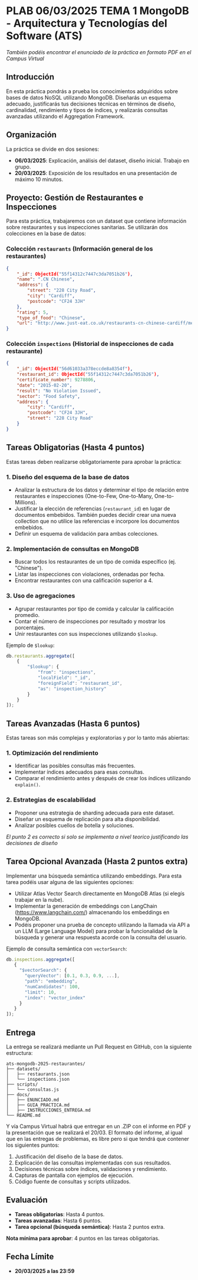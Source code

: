 # PLAB 06/03/2025 TEMA 1 MongoDB - Arquitectura y Tecnologías del Software (ATS)

*También podéis encontrar el enunciado de la práctica en formato PDF en el Campus Virtual*

## Introducción

En esta práctica pondrás a prueba los conocimientos adquiridos sobre bases de datos NoSQL utilizando MongoDB. Diseñarás un esquema adecuado, justificarás tus decisiones técnicas en términos de diseño, cardinalidad, rendimiento y tipos de índices, y realizarás consultas avanzadas utilizando el Aggregation Framework.

## Organización

La práctica se divide en dos sesiones:

- **06/03/2025**: Explicación, análisis del dataset, diseño inicial. Trabajo en grupo.
- **20/03/2025**: Exposición de los resultados en una presentación de máximo 10 minutos.


## Proyecto: Gestión de Restaurantes e Inspecciones

Para esta práctica, trabajaremos con un dataset que contiene información sobre restaurantes y sus inspecciones sanitarias. Se utilizarán dos colecciones en la base de datos:

### Colección `restaurants` (Información general de los restaurantes)

```json
{
    "_id": ObjectId("55f14312c7447c3da7051b26"),
    "name": ".CN Chinese",
    "address": {
        "street": "228 City Road",
        "city": "Cardiff",
        "postcode": "CF24 3JH"
    },
    "rating": 5,
    "type_of_food": "Chinese",
    "url": "http://www.just-eat.co.uk/restaurants-cn-chinese-cardiff/menu"
}
```

### Colección `inspections` (Historial de inspecciones de cada restaurante)

```json
{
    "_id": ObjectId("56d61033a378eccde8a8354f"),
    "restaurant_id": ObjectId("55f14312c7447c3da7051b26"),
    "certificate_number": 9278806,
    "date": "2015-02-20",
    "result": "No Violation Issued",
    "sector": "Food Safety",
    "address": {
        "city": "Cardiff",
        "postcode": "CF24 3JH",
        "street": "228 City Road"
    }
}
```

## Tareas Obligatorias (Hasta 4 puntos)

Estas tareas deben realizarse obligatoriamente para aprobar la práctica:

### 1. Diseño del esquema de la base de datos

- Analizar la estructura de los datos y determinar el tipo de relación entre restaurantes e inspecciones (One-to-Few, One-to-Many, One-to-Millions).
- Justificar la elección de referencias (`restaurant_id`) en lugar de documentos embebidos.
También puedes decidir crear una nueva collection que no utilice las referencias e incorpore los documentos embebidos.
- Definir un esquema de validación para ambas colecciones.

### 2. Implementación de consultas en MongoDB

- Buscar todos los restaurantes de un tipo de comida específico (ej. "Chinese").
- Listar las inspecciones con violaciones, ordenadas por fecha.
- Encontrar restaurantes con una calificación superior a 4.

### 3. Uso de agregaciones

- Agrupar restaurantes por tipo de comida y calcular la calificación promedio.
- Contar el número de inspecciones por resultado y mostrar los porcentajes.
- Unir restaurantes con sus inspecciones utilizando `$lookup`.

Ejemplo de `$lookup`:

```javascript
db.restaurants.aggregate([
    {
        "$lookup": {
            "from": "inspections",
            "localField": "_id",
            "foreignField": "restaurant_id",
            "as": "inspection_history"
        }
    }
]);
```

## Tareas Avanzadas (Hasta 6 puntos)

Estas tareas son más complejas y exploratorias y por lo tanto más abiertas:

### 1. Optimización del rendimiento

- Identificar las posibles consultas más frecuentes.
- Implementar índices adecuados para esas consultas.
- Comparar el rendimiento antes y después de crear los índices utilizando `explain()`.

### 2. Estrategias de escalabilidad

- Proponer una estrategia de sharding adecuada para este dataset.
- Diseñar un esquema de replicación para alta disponibilidad.
- Analizar posibles cuellos de botella y soluciones.

*El punto 2 es correcto si solo se implementa a nivel teorico justificando las decisiones de diseño*

## Tarea Opcional Avanzada (Hasta 2 puntos extra)

Implementar una búsqueda semántica utilizando embeddings. Para esta tarea podéis usar alguna de las siguientes opciones:

- Utilizar Atlas Vector Search directamente en MongoDB Atlas (si elegís trabajar en la nube).
- Implementar la generación de embeddings con LangChain (https://www.langchain.com/) almacenando los embeddings en MongoDB.
- Podéis proponer una prueba de concepto utilizando la llamada vía API a un LLM (Large Language Model) para probar la funcionalidad de la búsqueda y generar una respuesta acorde con la consulta del usuario.


Ejemplo de consulta semántica con `vectorSearch`:

```javascript
db.inspections.aggregate([
   {
     "$vectorSearch": {
       "queryVector": [0.1, 0.3, 0.9, ...],
       "path": "embedding",
       "numCandidates": 100,
       "limit": 10,
       "index": "vector_index"
     }
   }
]);
```


## Entrega

La entrega se realizará mediante un Pull Request en GitHub, con la siguiente estructura:

```plaintext
ats-mongodb-2025-restaurantes/
├── datasets/
│   ├── restaurants.json
│   └── inspections.json
├── scripts/
│   └── consultas.js
├── docs/
│   ├── ENUNCIADO.md
│   ├── GUIA_PRACTICA.md
│   ├── INSTRUCCIONES_ENTREGA.md
└── README.md
```

Y vía Campus Virtual habrá que entregar en un .ZIP con el informe en PDF y la presentación que se realizará el 20/03. El formato del informe, al igual que en las entregas de problemas, es libre pero si que tendrá que contener los siguientes puntos:

1. Justificación del diseño de la base de datos.
2. Explicación de las consultas implementadas con sus resultados.
3. Decisiones técnicas sobre índices, validaciones y rendimiento.
4. Capturas de pantalla con ejemplos de ejecución.
5. Código fuente de consultas y scripts utilizados.

## Evaluación

- **Tareas obligatorias**: Hasta 4 puntos.
- **Tareas avanzadas**: Hasta 6 puntos.
- **Tarea opcional (búsqueda semántica)**: Hasta 2 puntos extra.

**Nota mínima para aprobar**: 4 puntos en las tareas obligatorias.

## Fecha Límite

- **20/03/2025 a las 23:59**

